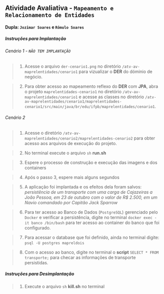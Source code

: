 ## Atividade Avaliativa - ``Mapeamento e Relacionamento de Entidades``

#### Dupla: ``Jozimar Soares`` e ``Rômulo Soares``

##### Instruções para Implantação

###### Cenário 1 - ``NÃO TEM IMPLANTAÇÃO``

> 1. Acesse o arquivo ``der-cenario1.png`` no diretório ``/atv-av-maprelentidades/cenario1`` para vizualizar o **DER** do dóminio de negócio.

> 2. Para obter acesso ao mapeamento reflexo do **DER** com **JPA**, abra o projeto ``maprelentidades-cenario1`` no diretório ``/atv-av-maprelentidades/cenario1`` e acesse as classes no diretório ``/atv-av-maprelentidades/cenario1/maprelentidades-cenario1/src/main/java/br/edu/ifpb/maprelentidades/cenario1``.

###### Cenário 2  

> 1. Acesse o diretório ``/atv-av-maprelentidades/cenario2/maprelentidades-cenario2`` para obter acesso aos arquivos de execução do projeto.

> 2. No terminal execute o arquivo ``sh`` **run.sh** 

> 3. Espere o processo de construção e execução das imagens e dos containers

> 4. Após o passo 3, espere mais alguns segundos 

> 5. A aplicação foi implantada e os efeitos dela foram salvos: *persistência de um transporte com uma carga de Cajazeiras a João Pessoa, em 23 de outubro com o valor de R$ 2.500, em um Navio comandado por Capitão Jack Sparrow*

> 6. Para ter acesso ao Banco de Dados (``PostgreSQL``) gerenciado pelo ``Docker`` e verificar a persistência, digite no terminal ``docker exec -it banco /bin/bash`` para ter acesso ao container do banco que foi configurado.

> 7. Para acessar o database que foi definido, ainda no terminal digite: ``psql -U postgres mapreldois``

> 8. Com o acesso ao banco, digite no terminal o **script** ``SELECT * FROM transporte;`` para checar as informações de transporte persistidas. 

##### Instruções para Desimplantação 

> 1. Execute o arquivo ``sh`` **kill.sh** no terminal
